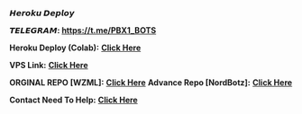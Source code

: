 
      
<h><b solid>𝙃𝙚𝙧𝙤𝙠𝙪 𝘿𝙚𝙥𝙡𝙤𝙮
 
  𝙏𝙀𝙇𝙀𝙂𝙍𝘼𝙈: https://t.me/PBX1_BOTS</b></h1>
  
<b solid>Heroku Deploy (Colab):</b> <b><a href='https://colab.research.google.com/drive/1iFZBMOwbriBj9RHwr89zltxBOH93GFuz'>Click Here</a></b>

<b solid>VPS Link:</b> <b><a href='https://github.com/jattsbots/WZML-X-METADATA'>Click Here</a></b>

<b solid>ORGINAL REPO [WZML]:</b> <b><a href='https://github.com/weebzone/WZML-X'>Click Here</a></b>
<b solid>Advance Repo [NordBotz]:</b> <b><a href='https://gitlab.com/pbx1bots/wzml-x-pbx1bots'>Click Here</a></b>

<b solid> Contact Need To Help:</b> <b><a href='https://telegram.me/PBX1_OP'>Click Here</a></b>

